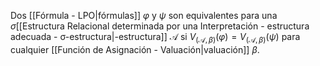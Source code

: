 Dos [[Fórmula - LPO|fórmulas]] $\varphi$ y $\psi$ son equivalentes para una $\sigma$[[Estructura Relacional determinada por una Interpretación - estructura adecuada - σ-estructura|-estructura]] $\mathcal{A}$ si $V_{(\mathcal{A},\beta)}(\varphi)=V_{(\mathcal{A},\beta)}(\psi)$ para cualquier [[Función de Asignación - Valuación|valuación]] $\beta$.